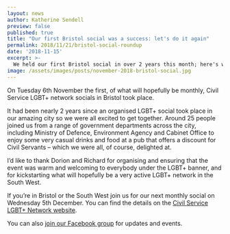 ```yaml
---
layout: news
author: Katherine Sendell
preview: false
published: true
title: "Our first Bristol social was a success: let's do it again"
permalink: 2018/11/21/bristol-social-roundup
date: '2018-11-15'
excerpt: >-
  We held our first Bristol social in over 2 years this month; here's what we got up to.
image: /assets/images/posts/november-2018-bristol-social.jpg
---
```


On Tuesday 6th November the first, of what will hopefully be monthly, Civil Service LGBT+ network socials in Bristol took place. 

It had been nearly 2 years since an organised LGBT+ social took place in our amazing city so we were all excited to get together. Around 25 people joined us from a range of government departments across the city, including Ministry of Defence, Environment Agency and Cabinet Office to enjoy some very casual drinks and food at a pub that offers a discount for Civil Servants – which we were all, of course, delighted at.

I’d like to thank Dorion and Richard for organising and ensuring that the event was warm and welcoming to everybody under the LGBT+ banner, and for kickstarting what will hopefully be a very active LGBT+ network in the South West.

If you’re in Bristol or the South West join us for our next monthly social on Wednesday 5th December. You can find the details on the [Civil Service LGBT+ Network website](https://www.civilservice.lgbt/event/2018-12-05-bristol-social/).

You can also [join our Facebook group](https://www.facebook.com/groups/2409606785735978/) for updates and events.
